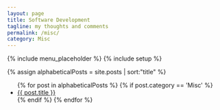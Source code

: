 ```yaml
---
layout: page
title: Software Development
tagline: my thoughts and comments
permalink: /misc/
category: Misc
---
```

{% include menu_placeholder %}
{% include setup %}

{% assign alphabeticalPosts = site.posts | sort:"title" %}

<ul>
  {% for post in alphabeticalPosts  %}
    {% if post.category == 'Misc' %}
    <li><a href="{{ BASE_PATH }}{{ post.url }}">{{ post.title }}</a></li>
    {% endif %}
  {% endfor %}
</ul>
